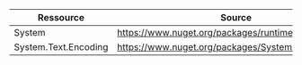 | Ressource            |  Source                                              |
|----------------------|------------------------------------------------------|
| System               | https://www.nuget.org/packages/runtime.native.System |
| System.Text.Encoding | https://www.nuget.org/packages/System.Text.Encoding  |